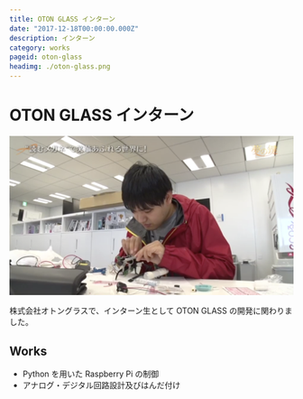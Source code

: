 ```yaml
---
title: OTON GLASS インターン
date: "2017-12-18T00:00:00.000Z"
description: インターン
category: works
pageid: oton-glass
headimg: ./oton-glass.png
---
```


# OTON GLASS インターン

![BS-TBSにて放送された業務従事中の様子](./oton-glass.png "BS-TBSにて放送された業務従事中の様子")

株式会社オトングラスで、インターン生として OTON GLASS の開発に関わりました。

## Works

- Python を用いた Raspberry Pi の制御
- アナログ・デジタル回路設計及びはんだ付け
